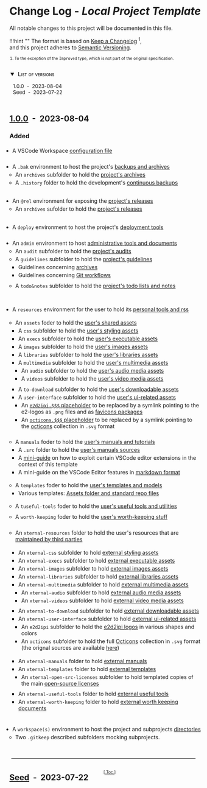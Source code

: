 <!-- markdownlint-disable MD024 MD051 -->
# Change Log - *Local Project Template*
<!--
-------------------------------------------------------------------------------------------------------------------------------------
___  HEADER     _______________________________________________________________
---------------------------------------------------------------------------------------------------------------------------->

All notable changes to this project will be documented in this file.

!!!hint ""
    The format is based on
    [Keep a Changelog](https://keepachangelog.com/en/1.0.0/)<sup>&nbsp;1</sup>,
    <br/>
    and this project adheres to [Semantic Versioning](https://semver.org/spec/v2.0.0.html).

</div>
<ol class="note">
<li> To the exception of the <span class="note"><code>Improved</code></span> type, which is not part of the original specification.</li>
</li>
</ol>

<!-- @import "[TOC]" {cmd="toc" depthFrom=2 depthTo=2 orderedList=false} -->
<details open id="toc">
<summary>
<span>List of versions<span></summary>

<!-- code_chunk_output -->

- [1.0.0 &nbsp;-&nbsp; 2023-08-04](#100httpsgithubcome2d2ipitmpl-local-project-holdercomparev000v100-nbsp-nbsp-2023-08-04)
- [Seed &nbsp;-&nbsp; 2023-07-22](#seedhttpsgithubcome2d2ipitmpl-local-project-holderreleasestagv000-nbsp-nbsp-2023-07-22)

<!-- /code_chunk_output -->

</details>

<!--
-------------------------------------------------------------------------------------------------------------------------------------
___  TEMPLATES     ____________________________________________________________
-----------------------------------------------------------------------------------------------------------------------------
Note. The "Unreleased" template is NOT preceded by a [Toc] link (due to the fact that it is the
first entry in the file ... and because its positioning would be different). Therefore, the link must
be added when the version is released (see "Compared / Tag-only Versioned Header" below).

UNRELEASED VERSION (includes the bottom separator line)
´´´´´´´´´´´´´´´´´´´´´´´´´´´´´´´´´´´´´´´´´´´´´´´´´´´´´´´´´´´´´´´´´´´´´´´´´´´´´´´´´´
## [Unreleased](https://github.com/e2d2ipi/tmpl-local-project-holder/compare/...HEAD)

### Added

- ...

### Changed

- ...

### Improved

- ...

### Deprecated

- ...

### Removed

- ...

### Fixed

- ...

### Security

- ...

-------------------------------------------------------------------------------------------------------------------------------------

COMPARED VERSIONED HEADER
´´´´´´´´´´´´´´´´´´´´´´´´´´´´´´´´´´´´´´´´´´´´´´´´´
<a class="toc" title="&uarr; Table Of Contents &uarr;" href="#toc">[&nbsp;Toc&nbsp;]</a>

## [<vers>](https://github.com/e2d2ipi/tmpl-local-project-holder/compare/<to-that>...<this>) &nbsp;-&nbsp; <yyy-mm-dd>

- - -

TAG-ONLY VERSIONED HEADER
´´´´´´´´´´´´´´´´´´´´´´´´´´´´´´´´´´´´´´´´´´´´´´´´
<a class="toc" title="&uarr; Table Of Contents &uarr;" href="#toc">[&nbsp;Toc&nbsp;]</a>

## [<vers>](https://github.com/e2d2ipi/tmpl-local-project-holder/releases/tag/<the-tag>) &nbsp;-&nbsp; <yyy-mm-dd>

<!--
-------------------------------------------------------------------------------------------------------------------------------------
___ CHANGELOG   ____________________________________________________________
-----------------------------------------------------------------------------------------------------------------------------
NEW  VERSION  CHECKLIST  (!!! Release Brsnch !!!)
´´´´´´´´´´´´´´´´´´´´´´´´´´´´´´´´´´´´´´´´´´´´´´´´´´´´´´´´´´´´´´´´´´´´´´´´
The first 3 steps below should be taken  on the `develop` branch,
BEFORE  the `telease` branch is created.

  [   ]  COPY-PASTE the desired header  in place of the "[Unreleased](...)" one

  [   ]  UPDATE the new header with the release's <version>, <tag(s)> and <date>.

  [   ]  REPLACE [Unreleased] by the last release's next version

The next steps should be done on the `develop` branch, but only
AFTER the `release` branch is created (optional, but recommended).

  [   ]  CHECK OUT the `develop` branch

  [   ]  CREATE a new [Unreleased] entry on top

The step below finalizes the release's changelog. It should be the last commit on the `release`
branch before the final merge happens.

  [   ]  MODIFY the comparison settings from `...HEAD` to `<last-vers-tag>...<new-vers-tag>`

-->

## [1.0.0](https://github.com/e2d2ipi/tmpl-local-project-holder/compare/v0.0.0...v1.0.0) &nbsp;-&nbsp; 2023-08-04

### Added

- A VSCode Workspace [configuration file](./vscode-index.code-workspace)

<!--!!! .BAK -->

- A `.bak` environment to host the project's [backups and archives](/.bak/.gitkeep)
  - An `archives` subfolder to hold the [project's archives](./.bak/archives/.gitkeep)
  - A `.history` folder to hold the development's [continuous backups](./.bak/.history/.gitkeep)

<!--!!! @REL -->

- An `@rel` environment for exposing the [project's releases](./@rel/.gitkeep)
  - An `archives` sufolder to hold the [project's releases](./@rel/archives/.gitkeep)

<!--!!! DEPLOY -->

- A `deploy` environment to host the project's [deployment tools](/deploy/.gitkeep)

<!--!!! ADMIN -->

- An `admin` environment to host [administrative tools and documents](./admin/.gitkeep)
  - An `audit` subfolder to hold the [project's audits](./admin/audits/.gitkeep)
  - A `guidelines` subfolder to hold the [project's guidelines](./admin/guidelines/.gitkeep)
    - Guidelines concerning [archives](./admin/guidelines/handling-archives/handling-archives.md)
    - Guidelines concerning [Git workflows](./admin/guidelines/git-branching/git-branching-model.md)
  - A `todo&notes` subfolder to hold the [project's todo lists and notes](./admin/todo&notes/.gitkeep)

<!--!!! RESOURCES -->

- A `resources` environment for the user to hold its [personal tools and rss](./resources/.gitkeep)

  <!--!! Assets  -->
  - An `assets` foder to hold the [user's shared assets](./resources/assets/.gitkeep)
    - A `css` subfolder to hold the [user's styling assets](./resources/assets/css/.gitkeep)
    - An `execs` subfolder to hold the [user's executable assets](./resources/assets/execs/.gitkeep)
    - A `images` subfolder to hold the [user's images assets](./resources/assets/images/.gitkeep)
    - A `libraries` subfolder to hold the [user's libraries assets](./resources/assets/libraries/.gitkeep)
    - A `multimedia` subfolder to hold the [user's multimedia assets](./resources/assets/multimedia/.gitkeep)
      - An `audio` subfolder to hold the [user's audio media assets](./resources/assets/multimedia/audio/.gitkeep)
      - A `videos` subfolder to hold the [user's video media assets](./resources/assets/multimedia/videos/.gitkeep)
    - A `to-download` subfolder to hold the [user's downloadable assets](./resources/assets/to-download/.gitkeep)
    - A `user-interface` subfolder to hold the [user's ui-related assets](./resources/assets/user-interface/.gitkeep)
      - An [`e2d2ipi.$$$` placeholder](./resources/assets/user-interface/e2d2ipi.$$$/) to be replaced by a symlink pointing to the e2-logos as `.png` files and as [favicons packages](https://realfavicongenerator.net/)
      - An [`octicons.$$$` placeholder](./resources/assets/user-interface/octicons.$$$/) to be replaced by a symlink pointing to the [octicons](https://primer.style/octicons/) collection in `.svg` format

  <!--!! Manuals -->
  - A `manuals` foder to hold the [user's manuals and tutorials](./resources/manuals/.gitkeep)
    - A `.src` folder to hold the [user's manuals sources](./resources/manuals/.src/.gitkeep)
    - A [mini-guide](./resources/manuals/vscode-custom-features) on how to exploit certain VSCode editor extensions in the context of this template
    - A mini-guide on the VSCode Editor features in [markdown format](./resources/manuals/vscode-custom-features/vscode-custom-features.md)

  <!--!! Templates -->
  - A `templates` foder to hold the [user's templates and models](./resources/templates/.gitkeep)
    - Various templates: [Assets folder and standard repo files](./resources/templates/.gitkeep)

  <!--!! Useful tools -->
  - A `tuseful-tools` foder to hold the [user's useful tools and utilities](./resources/useful-tools/.gitkeep)

  <!--!! Worth keeping -->
  - A `worth-keeping` foder to hold the [user's worth-keeping stuff](./resources/worth-keeping/.gitkeep)

  <!--!! External resources -->
  - An `xternal-resources` folder to hold the user's resources that are [maintained by third parties](./resources/xternal-resources/.gitkeep)
    - An `xternal-css` subfolder to hold [external styling assets](./resources/xternal-resources/xternal-assets/xternal-execs/.gitkeep)
    - An `xternal-execs` subfolder to hold [external executable assets](./resources/xternal-resources/xternal-assets/xternal-execs/.gitkeep)
    - An `xternal-images` subfolder to hold [external images assets](./resources/xternal-resources/xternal-assets/xternal-images/.gitkeep)
    - An `xternal-libraries` subfolder to hold [external libraries assets](./resources/xternal-resources/xternal-assets/xternal-libraries/.gitkeep)
    - An `xternal-multimedia` subfolder to hold [external multimedia assets](./resources/xternal-resources/xternal-assets/xternal-multimedia/.gitkeep)
      - An `xternal-audio` subfolder to hold [external audio media assets](./resources/xternal-resources/xternal-assets/xternal-multimedia/xternal-audio/.gitkeep)
      - An `xternal-videos` subfolder to hold [external video media assets](./resources/xternal-resources/xternal-assets/xternal-multimedia/xternal-videos/.gitkeep)
    - An `xternal-to-download` subfolder to hold [external downloadable assets](./resources/xternal-resources/xternal-assets/xternal-to-download/.gitkeep)
    - An `xternal-user-interface` subfolder to hold [external ui-related assets](./resources/xternal-resources/xternal-assets/xternal-user-interface/.gitkeep)
      - An `e2d2ipi` subfolder to hold the [e2d2ipi logos](./resources/xternal-resources/xternal-assets/xternal-user-interface/e2d2ipi/.gitkeep) in various shapes and colors
      - An `octicons` subfolder to hold the full [Octicons](./resources/xternal-resources/xternal-assets/xternal-user-interface/octicons/.gitkeep) collection ìn `.svg` format (the orignal sources are available [here](https://primer.style/octicons/))

    <!--!! External Manuals -->
    - An `xternal-manuals` folder to hold [external manuals](./resources/xternal-resources/xternal-manuals/.gitkeep)
    - An `xternal-templates` folder to hold [external templates](./resources/xternal-resources/xternal-manuals/.gitkeep)
      - An `xternal-open-src-licenses` subfolder to hold templated copies of the main [open-source licenses](./resources/xternal-resources/xternal-templates/xternal-open-src-licenses/.gitkeep)
    - An `xternal-useful-tools` folder to hold [external useful tools](./resources/xternal-resources/xternal-useful-tools/.gitkeep)
    - An `xternal-worth-keeping` folder to hold [external worth keeping documents](./resources/xternal-resources/xternal-worth-keeping/.gitkeep)

<!--!!! WORKSPACES -->

- A `workspace(s)` environment to host the project and subprojects [directories](./workspaces/.gitkeep)
  - Two `.gitkeep` described subfolders mocking subprojects.

-------------------------------------------------------------------------------------------------------------------------------------

<a class="toc" title="&uarr; Table Of Contents &uarr;" href="#toc">[&nbsp;Toc&nbsp;]</a>

## [Seed](https://github.com/e2d2ipi/tmpl-local-project-holder/releases/tag/v0.0.0) &nbsp;-&nbsp; 2023-07-22

<!-- markdownlint-disable MD024 MD051 -->
<!--
-------------------------------------------------------------------------------------------------------------------------------------
___  [ x ]  INSTALLATION  CHECKLIST     __________________________________________
----------------------------------------------------------------------------------------------------------------------------

[   ]  COPY / MOVE the template to `/CHANGELOG.md` (at repo's root-level)

[   ]  UPDATE the document's title (e.g. "Change Log - My Project")

[   ]  REPLACE https://github.com/e2d2ipi/tmpl-local-project-holder to the actual repository's URL.
       There are 5 instances of it:
        [   ]  3x in the TEMPLATE section
        [   ]  1x in the [0.0.0] vesion
        [   ]  1x in the [Unreleasd] vesion

[   ]  SET the [Seed] version's date to the project's start date

 [   ]  ADD the v0.0.0 tag to the commit tree

[   ]  DONE. Move this checklist at the bottom of this file (or deleting it)

-->

<style>
  .admonition {
    width: 300pt;
    font-size:95%;
    margin-left:50pt;
  }

  a.toc {
    position: relative;
    display: inline-block;
    top: 6ex;
    left: 21em;
    padding-left: 20pt;
    font-size:75%;
    font-weight:400;
  }

  hr {
    top: 2.5ex;
    width: 96%;
    left: 1%;
    position: relative;
  }

  ul {
    padding-bottom: 5pt;
  }

  ul li {
    margin-left: -12pt;
    padding-top: 3pt;
  }

  ol.note {
    font-size:75%;
    padding-left: 10pt;
    margin-bottom:20pt;
  }

  span.note {
    font-size: 110%
  }

  code.note {
    font-size: 110%
  }

  #toc {
    font-size:95%;
    margin-bottom:20pt;
    margin: 14pt 0pt 32pt 10pt
  }

  #toc summary {
    margin-left: -8pt;
    margin-bottom:2pt;
    font-weight: bold;
    font-size: 110%;
    font-variant: small-caps;
    font-weight:500
  }

  #toc span {
    margin-left: 3pt;
  }

  #toc li {
    margin-left: -3pt;
    padding-top: 0pt;
  }
</style>
